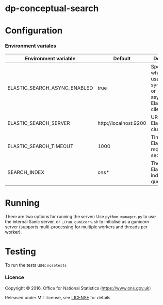 dp-conceptual-search
==================

# Configuration

### Environment variales

| Environment variable         | Default                 | Description
| ---------------------------- | ----------------------- | ----------------------------------------------------------------------------------------------------
| ELASTIC_SEARCH_ASYNC_ENABLED | true                    | Specify whether to use synchronous or asynchronous Elasticsearch client.
| ELASTIC_SEARCH_SERVER        | http://localhost:9200   | URL of Elasticsearch cluster.
| ELASTIC_SEARCH_TIMEOUT       | 1000                    | Timeout of Elasticsearch requests in seconds.
| SEARCH_INDEX                 | ons*                    | The Elasticsearch index to be queried.

# Running

There are two options for running the server:
Use ```python manager.py``` to use the internal Sanic server, or  ```./run_gunicorn.sh``` to initialise as a 
gunicorn server (supports multi-processing for multiple workers and threads per worker).

# Testing

To run the tests use: ```nosetests```

### Licence

Copyright ©‎ 2016, Office for National Statistics (https://www.ons.gov.uk)

Released under MIT license, see [LICENSE](LICENSE.md) for details.
